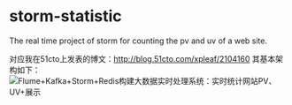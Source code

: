 # storm-statistic
The real time project of storm for counting the pv and uv of a web site.

对应我在51cto上发表的博文：http://blog.51cto.com/xpleaf/2104160
其基本架构如下：
![Flume+Kafka+Storm+Redis构建大数据实时处理系统：实时统计网站PV、UV+展示](http://i2.51cto.com/images/blog/201804/16/4213a5c3a29741e40cfb323622fc955d.png?x-oss-process=image/watermark,size_16,text_QDUxQ1RP5Y2a5a6i,color_FFFFFF,t_100,g_se,x_10,y_10,shadow_90,type_ZmFuZ3poZW5naGVpdGk=)
